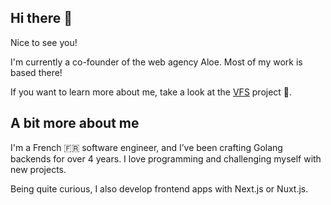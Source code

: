 ## Hi there 👋

Nice to see you!

I'm currently a co-founder of the web agency Aloe. Most of my work is based there!

If you want to learn more about me, take a look at the [VFS](https://github.com/FloRichardAloeCorp/vfs) project 👀.

## A bit more about me

I'm a French 🇫🇷 software engineer, and I’ve been crafting Golang backends for over 4 years. I love programming and challenging myself with new projects.

Being quite curious, I also develop frontend apps with Next.js or Nuxt.js.
<!--
**FloRichardAloeCorp/FloRichardAloeCorp** is a ✨ _special_ ✨ repository because its `README.md` (this file) appears on your GitHub profile.

Here are some ideas to get you started:

- 🔭 I’m currently working on ...
- 🌱 I’m currently learning ...
- 👯 I’m looking to collaborate on ...
- 🤔 I’m looking for help with ...
- 💬 Ask me about ...
- 📫 How to reach me: ...
- 😄 Pronouns: ...
- ⚡ Fun fact: ...
-->

